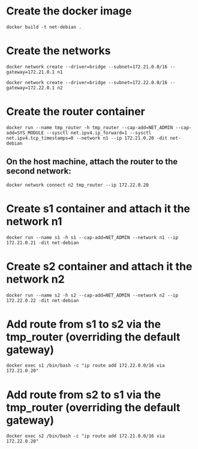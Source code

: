# Create the docker image
`docker build -t net-debian .`

# Create the networks
`docker network create --driver=bridge --subnet=172.21.0.0/16 --gateway=172.21.0.1 n1`

`docker network create --driver=bridge --subnet=172.22.0.0/16 --gateway=172.22.0.1 n2`

# Create the router container
`docker run --name tmp_router -h tmp_router --cap-add=NET_ADMIN --cap-add=SYS_MODULE --sysctl net.ipv4.ip_forward=1 --sysctl net.ipv4.tcp_timestamps=0 --network n1 --ip 172.21.0.20 -dit net-debian`

## On the host machine, attach the router to the second network:
`docker network connect n2 tmp_router --ip 172.22.0.20`

# Create s1 container and attach it the network n1
`docker run --name s1 -h s1 --cap-add=NET_ADMIN --network n1 --ip 172.21.0.21 -dit net-debian`

# Create s2 container and attach it the network n2
`docker run --name s2 -h s2 --cap-add=NET_ADMIN --network n2 --ip 172.22.0.22 -dit net-debian`

# Add route from s1 to s2 via the tmp_router (overriding the default gateway) 
`docker exec s1 /bin/bash -c "ip route add 172.22.0.0/16 via 172.21.0.20"`

# Add route from s2 to s1 via the tmp_router (overriding the default gateway)
`docker exec s2 /bin/bash -c "ip route add 172.21.0.0/16 via 172.22.0.20"`

